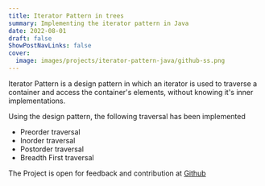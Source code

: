 ```yaml
---
title: Iterator Pattern in trees
summary: Implementing the iterator pattern in Java
date: 2022-08-01
draft: false
ShowPostNavLinks: false
cover:
  image: images/projects/iterator-pattern-java/github-ss.png
---
```


Iterator Pattern is a design pattern in which an iterator is used to traverse a container and access the container's elements, without knowing it's inner implementations.

Using the design pattern, the following traversal has been implemented

- Preorder traversal
- Inorder traversal
- Postorder traversal
- Breadth First traversal

The Project is open for feedback and contribution at [Github](https://github.com/Mianto/iterator-pattern-in-tree)
